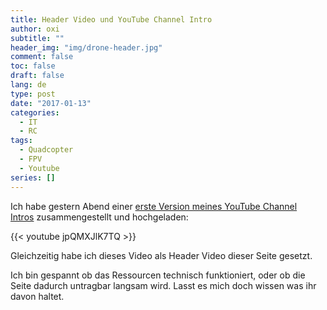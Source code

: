 ```yaml
---
title: Header Video und YouTube Channel Intro
author: oxi
subtitle: ""
header_img: "img/drone-header.jpg"
comment: false
toc: false
draft: false
lang: de
type: post
date: "2017-01-13"
categories:
  - IT
  - RC
tags:
  - Quadcopter
  - FPV
  - Youtube
series: []
---
```

Ich habe gestern Abend einer <a href="https://www.youtube.com/watch?v=jpQMXJlK7TQ" target="_blank">erste Version meines YouTube Channel Intros</a>&nbsp;zusammengestellt und hochgeladen:

{{< youtube jpQMXJlK7TQ >}}

Gleichzeitig habe ich dieses Video als Header Video dieser Seite gesetzt.

Ich bin gespannt ob das Ressourcen technisch funktioniert, oder ob die Seite dadurch untragbar langsam wird. Lasst es mich doch wissen was ihr davon haltet.
